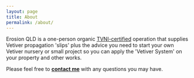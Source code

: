 ```yaml
---
layout: page
title: About
permalink: /about/
---
```

Erosion QLD is a one-person organic <a href="https://u.teknik.io/xElei.pdf" target="_blank" rel="noopener">TVNI-certified</a> operation that supplies Vetiver propagation 'slips' plus the advice you need to start your own Vetiver nursery or small project so you can apply the 'Vetiver System' on your property and other works. 

Please feel free to [**contact me**](/contact/) with any questions you may have.


